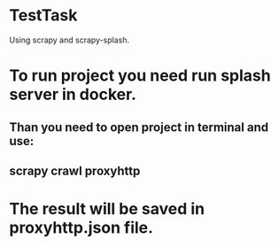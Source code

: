 # TestTask
Using scrapy and scrapy-splash.
# To run project you need run splash server in docker.
## Than you need to open project in terminal and use:
  ## scrapy crawl proxyhttp
# The result will be saved in proxyhttp.json file.  
